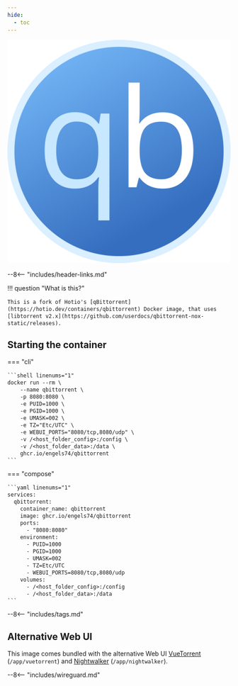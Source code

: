 ```yaml
---
hide:
  - toc
---
```


<div class="image-logo"><img src="/img/image-logos/qbittorrent.svg" alt="logo"></div>

--8<-- "includes/header-links.md"

!!! question "What is this?"

    This is a fork of Hotio's [qBittorrent](https://hotio.dev/containers/qbittorrent) Docker image, that uses [libtorrent v2.x](https://github.com/userdocs/qbittorrent-nox-static/releases).

## Starting the container

=== "cli"

    ```shell linenums="1"
    docker run --rm \
        --name qbittorrent \
        -p 8080:8080 \
        -e PUID=1000 \
        -e PGID=1000 \
        -e UMASK=002 \
        -e TZ="Etc/UTC" \
        -e WEBUI_PORTS="8080/tcp,8080/udp" \
        -v /<host_folder_config>:/config \
        -v /<host_folder_data>:/data \
        ghcr.io/engels74/qbittorrent
    ```

=== "compose"

    ```yaml linenums="1"
    services:
      qbittorrent:
        container_name: qbittorrent
        image: ghcr.io/engels74/qbittorrent
        ports:
          - "8080:8080"
        environment:
          - PUID=1000
          - PGID=1000
          - UMASK=002
          - TZ=Etc/UTC
          - WEBUI_PORTS=8080/tcp,8080/udp
        volumes:
          - /<host_folder_config>:/config
          - /<host_folder_data>:/data
    ```

--8<-- "includes/tags.md"

## Alternative Web UI

This image comes bundled with the alternative Web UI [VueTorrent](https://github.com/VueTorrent/VueTorrent) (`/app/vuetorrent`) and [Nightwalker](https://github.com/CallMeBruce/nightwalker) (`/app/nightwalker`).

--8<-- "includes/wireguard.md"